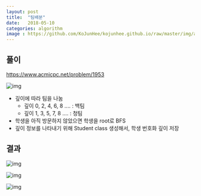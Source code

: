 ```yaml
---
layout: post
title:  "팀배분"
date:   2018-05-10
categories: algorithm
image : https://github.com/KoJunHee/kojunhee.github.io/raw/master/img/algorithm.png
---
```


## 풀이

<https://www.acmicpc.net/problem/1953>

![img](https://github.com/KoJunHee/kojunhee.github.io/raw/master/img/teammake04.png)

- 깊이에 따라 팀을 나눔
  - 깊이 0, 2, 4, 6, 8 .... : 백팀
  - 깊이 1, 3, 5, 7, 8 .... : 청팀
- 학생을 아직 방문하지 않았으면 학생을 root로 BFS
- 깊이 정보를 나타내기 위해 Student class 생성해서, 학생 번호화 깊이 저장


## 결과

![img](https://github.com/KoJunHee/kojunhee.github.io/raw/master/img/teammake01.png)

![img](https://github.com/KoJunHee/kojunhee.github.io/raw/master/img/teammake02.png)

![img](https://github.com/KoJunHee/kojunhee.github.io/raw/master/img/teammake03.png)



